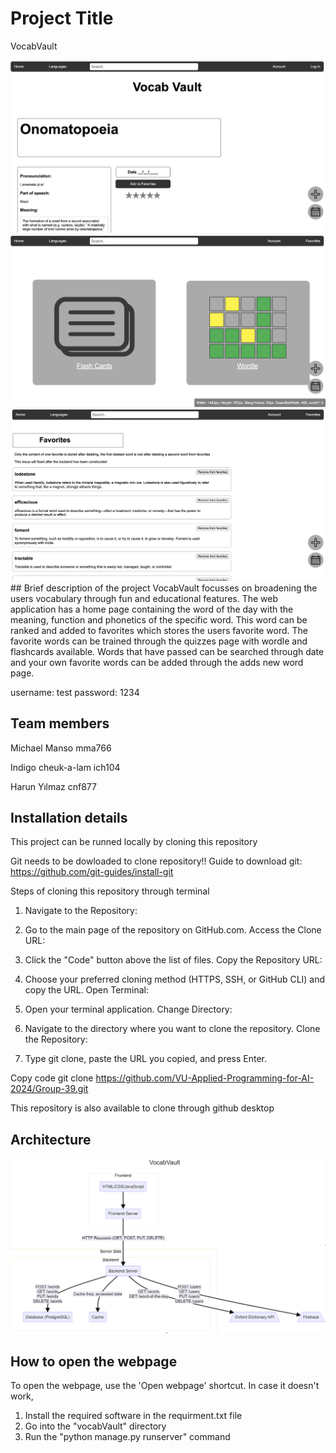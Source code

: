 # Project Title 
VocabVault

<img src="/frontend/images/Screenshot%202024-06-15%20at%2023.47.18.png" alt="Homepage" width="600"/>
<img src="/frontend/images/Screenshot%202024-06-15%20at%2023.47.35.png" alt="Quizzes page" width="600"/>
<img src="/frontend/images/Screenshot%202024-06-15%20at%2023.48.05.png" alt="Favorites page" width="600"/>
## Brief description of the project
VocabVault focusses on broadening the users vocabulary through fun and educational features. The web application has a home page containing the word of the day with the meaning, function and phonetics of the specific word. This word can be ranked and added to favorites which stores the users favorite word. The favorite words can be trained through the quizzes page with wordle and flashcards available. Words that have passed can be searched through date and your own favorite words can be added through the adds new word page.

username: test
password: 1234
## Team members
Michael Manso mma766

Indigo cheuk-a-lam ich104

Harun Yılmaz cnf877

## Installation details
This project can be runned locally by cloning this repository

Git needs to be dowloaded to clone repository!!
Guide to download git:
https://github.com/git-guides/install-git

Steps of cloning this repository through terminal
1. Navigate to the Repository:

2. Go to the main page of the repository on GitHub.com. 
Access the Clone URL:

3. Click the "Code" button above the list of files.
Copy the Repository URL:

4. Choose your preferred cloning method (HTTPS, SSH, or GitHub CLI) and copy the URL.
Open Terminal:

5. Open your terminal application.
Change Directory:

6. Navigate to the directory where you want to clone the repository.
Clone the Repository:

7. Type git clone, paste the URL you copied, and press Enter.

Copy code
git clone https://github.com/VU-Applied-Programming-for-AI-2024/Group-39.git

This repository is also available to clone through github desktop

## Architecture
![Architecture diagram](/Screenshot%202024-06-15%20at%2023.18.12.png)

## How to open the webpage
To open the webpage, use the 'Open webpage' shortcut. In case it doesn't work,

1. Install the required software in the requirment.txt file
2. Go into the "vocabVault" directory
3. Run the "python manage.py runserver" command
